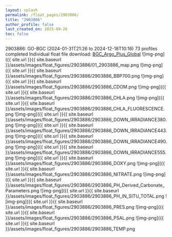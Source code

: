 ```yaml
---
layout: splash
permalink: /float_pages/2903886/
title: "2903886"
author_profile: false
last_created_on: 2025-09-26
toc: false
---
```

 
2903886: GO-BGC (2024-01-31T21:26 to 2024-12-18T10:16)
73 profiles completed
Individual float file download: [BGC_Argo_Plus_Global](https://ftp.soest.hawaii.edu/bgc_argo_plus/Individual_Floats/outliers_removed/2903886_Sprof_processed.nc)
![img-png]({{ site.url }}{{ site.baseurl }}/assets/images/float_figures/2903886/01_2903886_map.png
![img-png]({{ site.url }}{{ site.baseurl }}/assets/images/float_figures/2903886/2903886_BBP700.png
![img-png]({{ site.url }}{{ site.baseurl }}/assets/images/float_figures/2903886/2903886_CDOM.png
![img-png]({{ site.url }}{{ site.baseurl }}/assets/images/float_figures/2903886/2903886_CHLA.png
![img-png]({{ site.url }}{{ site.baseurl }}/assets/images/float_figures/2903886/2903886_CHLA_FLUORESCENCE.png
![img-png]({{ site.url }}{{ site.baseurl }}/assets/images/float_figures/2903886/2903886_DOWN_IRRADIANCE380.png
![img-png]({{ site.url }}{{ site.baseurl }}/assets/images/float_figures/2903886/2903886_DOWN_IRRADIANCE443.png
![img-png]({{ site.url }}{{ site.baseurl }}/assets/images/float_figures/2903886/2903886_DOWN_IRRADIANCE490.png
![img-png]({{ site.url }}{{ site.baseurl }}/assets/images/float_figures/2903886/2903886_DOWN_IRRADIANCE555.png
![img-png]({{ site.url }}{{ site.baseurl }}/assets/images/float_figures/2903886/2903886_DOXY.png
![img-png]({{ site.url }}{{ site.baseurl }}/assets/images/float_figures/2903886/2903886_NITRATE.png
![img-png]({{ site.url }}{{ site.baseurl }}/assets/images/float_figures/2903886/2903886_PH_Derived_Carbonate_Parameters.png
![img-png]({{ site.url }}{{ site.baseurl }}/assets/images/float_figures/2903886/2903886_PH_IN_SITU_TOTAL.png
![img-png]({{ site.url }}{{ site.baseurl }}/assets/images/float_figures/2903886/2903886_PRES.png
![img-png]({{ site.url }}{{ site.baseurl }}/assets/images/float_figures/2903886/2903886_PSAL.png
![img-png]({{ site.url }}{{ site.baseurl }}/assets/images/float_figures/2903886/2903886_TEMP.png
